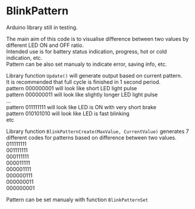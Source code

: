 # BlinkPattern

Arduino library still in testing.


The main aim of this code is to visualise difference between two values by different LED ON and OFF ratio. <br />
Intended use is for battery status indication, progress, hot or cold indication, etc. <br />
Pattern can be also set manualy to indicate error, saving info, etc.

Library function `Update()` will generate output based on current pattern. <br />
It is recommended that full cycle is finished in 1 second period. <br />
pattern 000000001 will look like short LED light pulse <br />
pattern 000000011 will look like slightly longer LED light pulse <br />
... <br />
pattern 011111111 will look like LED is ON with very short brake <br />
pattern 010101010 will look like LED is fast blinking <br />
etc <br />

Library function `BlinkPatternCreate(MaxValue, CurrentValue)` generates 7 different codes for patterns based on difference between two values.<br /> 
011111111 <br />
001111111 <br />
000111111 <br />
000011111 <br />
000001111 <br />
000000111 <br />
000000011 <br />
000000001 <br />

Pattern can be set manualy with function `BlinkPatternSet` <br />




